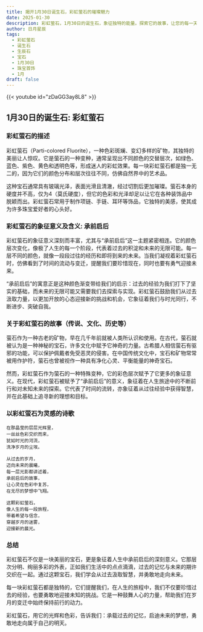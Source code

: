 ```yaml
---
title: 揭开1月30日诞生石，彩虹萤石的璀璨魅力
date: 2025-01-30
description: 彩虹萤石，1月30日的诞生石，象征独特的能量。探索它的故事，让您的每一天更有意义。
author: 日月星辰
tags:
  - 彩虹萤石
  - 诞生石
  - 生辰石
  - 宝石
  - 1月30日
  - 珠宝首饰
  - 1月
draft: false
---
```


{{< youtube id="zDaGG3ay8L8" >}}

## 1月30日的诞生石: 彩虹萤石

### 彩虹萤石的描述

彩虹萤石（Parti-colored Fluorite），一种色彩斑斓、变幻多样的矿物，其独特的美丽让人惊叹。它是萤石的一种变种，通常呈现出不同颜色的交替层次，如绿色、蓝色、紫色、黄色和透明色等，形成迷人的彩虹效果。每一块彩虹萤石都是独一无二的，因为它们的颜色分布和层次往往不同，仿佛自然界中的艺术品。

这种宝石通常具有玻璃光泽，表面光滑且清澈，经过切割后更加璀璨。萤石本身的硬度并不高，仅为4（莫氏硬度），但它的色彩和光泽却足以让它在各种装饰品中脱颖而出。彩虹萤石常用于制作项链、手链、耳环等饰品，它独特的美感，使其成为许多珠宝爱好者的心头好。

### 彩虹萤石的象征意义及含义: 承前启后

彩虹萤石的象征意义深刻而丰富，尤其与“承前启后”这一主题紧密相连。它的颜色层次变化，像极了人生的每一个阶段，代表着过去的积淀和未来的无限可能。每一层不同的颜色，就像一段段过往的经历和即将到来的未来。当我们凝视着彩虹萤石时，仿佛看到了时间的流动与变迁，提醒我们要珍惜现在，同时也要有勇气迎接未来。

“承前启后”的寓意正是这种颜色渐变带给我们的启示：过去的经验为我们打下了坚实的基础，而未来的无限可能又需要我们去探索与实现。彩虹萤石鼓励我们从过去汲取力量，以更加开放的心态迎接新的挑战和机会，它象征着我们与时光同行，不断进步、突破自我。

### 关于彩虹萤石的故事（传说、文化、历史等）

萤石作为一种古老的矿物，早在几千年前就被人类所认识和使用。在古代，萤石就被认为是一种神秘的宝石，许多文化中赋予它神奇的力量。古希腊人相信萤石有驱邪的功能，可以保护佩戴者免受恶灵的侵害。在中国传统文化中，宝石和矿物常常被用作护符，萤石也曾被视作一种具有净化心灵、平衡能量的神奇宝石。

然而，彩虹萤石作为萤石的一种特殊变种，它的彩色层次赋予了它更多的象征意义。在现代，彩虹萤石被赋予了“承前启后”的意义，象征着在人生旅途中的不断前行和对未知未来的探索。它代表了时间的流转，亦象征着从过往经验中获得智慧，并在此基础上追寻新的理想和目标。

### 以彩虹萤石为灵感的诗歌

	在那晶莹的层层光辉里，  
	一丝丝色彩交织而来，  
	犹如时光的河流，  
	洗净岁月的尘埃。
	
	从过去的岁月，  
	迈向未来的晨曦，  
	每一层光影都讲述着，  
	承前启后的故事，  
	让心灵在色彩中复苏，  
	在无尽的梦想中飞翔。
	
	这颗彩虹萤石，  
	像人生的每一段旅程，  
	带着希望与信念，  
	穿越岁月的迷雾，  
	迎接新的晨光。

### 总结

彩虹萤石不仅是一块美丽的宝石，更是象征着人生中承前启后的深刻意义。它那层次分明、绚丽多彩的外表，正如我们生活中的点点滴滴，过去的记忆与未来的期许交织在一起。通过这颗宝石，我们学会从过去汲取智慧，并勇敢地走向未来。

每一块彩虹萤石都是独特的，它们提醒我们，在人生的旅程中，我们不仅要珍惜过去的经验，也要勇敢地迎接未知的挑战。它是一种鼓舞人心的力量，帮助我们在岁月的变迁中始终保持前行的动力。

彩虹萤石，用它的光辉和色彩，告诉我们：承载过去的记忆，启迪未来的梦想，勇敢地走向属于自己的明天。